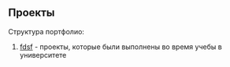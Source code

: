## Проекты
Структура портфолио:
1) [fdsf](https://github.com/maxzhrvl/projects/tree/main/bachelor_FEFU_HSE) - проекты, которые были выполнены во время учебы в университете

